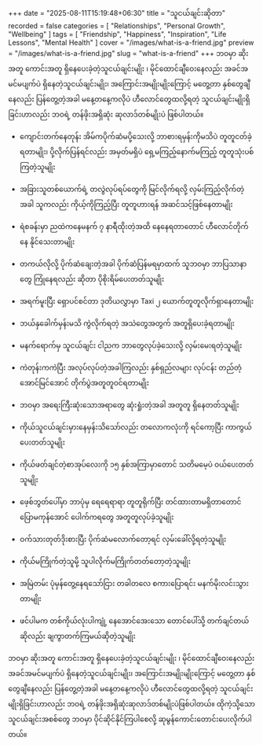 +++
date = "2025-08-11T15:19:48+06:30"
title = "သူငယ်ချင်းဆိုတာ"
recorded = false
categories = [
    "Relationships",
    "Personal Growth",
    "Wellbeing"
]
tags = [
    "Friendship",
    "Happiness",
    "Inspiration",
    "Life Lessons",
    "Mental Health"
]
cover = "/images/what-is-a-friend.jpg"
preview = "/images/what-is-a-friend.jpg"
slug = "what-is-a-friend"
+++
ဘဝမှာ ဆိုးအတူ ကောင်းအတူ ရှိနေပေးခဲ့တဲ့သူငယ်ချင်းမျိုး ၊ မိုင်ထောင်ချီဝေးနေလည်း အခင်အမင်မပျက်ပဲ ရှိနေတဲ့သူငယ်ချင်းမျိုး၊ အကြောင်းအမျိုးမျိုးကြောင့် မတွေ့တာ နှစ်တွေချီနေလည်း ပြန်တွေ့တဲ့အခါ မနေ့တနေ့ကလိုပဲ ဟီလောင်တွေထလို့ရတဲ့ သူငယ်ချင်းမျိုးရှိခြင်းဟာလည်း ဘဝရဲ့ တန်ဖိုးအရှိဆုံး ဆုလာဒ်တစ်မျိုးပဲ ဖြစ်ပါတယ်။

- ကျောင်းတက်နေတုန်း အိမ်ကပိုက်ဆံမပို့သေးလို့ ဘာစားရမှန်းကိုမသိပဲ တူတူငတ်ခဲ့ရတာမျိုး၊ ပို့လိုက်ပြန်ရင်လည်း အမှတ်မရှိပဲ ရှေ့မကြည့်နောက်မကြည့် တူတူသုံးပစ်ကြတဲ့သူမျိုး

- အခြားသူတစ်ယောက်ရဲ့ တလွဲလုပ်ရပ်တွေကို မြင်လိုက်ရလို့ လှမ်းကြည့်လိုက်တဲ့အခါ သူကလည်း ကိုယ့်ကိုကြည့်ပြီး တူတူဟားရန် အဆင်သင့်ဖြစ်နေတာမျိုး

- ရဲစခန်းမှာ ညထဲကနေမနက် ၇ နာရီထိုးတဲ့အထိ နေနေရတာတောင် ဟီလောင်တိုက်နေ နိုင်သေးတာမျိုး

- တကယ်လိုလို့ ပိုက်ဆံချေးတဲ့အခါ ပိုက်ဆံပြန်မရမှာထက် သူဘဝမှာ ဘာပြသာနာတွေ ကြုံနေရလည်း ဆိုတာ ပိုစိုးရိမ်ပေးတတ်သူမျိုး

- အရက်မူးပြီး ရှောပင်စင်တာ ဒုတိယလွှာမှာ Taxi ၂ ယောက်တူတူလိုက်ရှာနေတာမျိုး

- ဘယ်နှခေါက်မှန်းမသိ ကွဲလိုက်ရတဲ့ အသဲတွေအတွက် အတူရှိပေးခဲ့ရတာမျိုး

- မနက်ရောက်မှ သူငယ်ချင်း ငါညက ဘာတွေလုပ်ခဲ့သေးလို့ လှမ်းမေးရတဲ့သူမျိုး

- ကဲတုန်းကကဲပြီး အလုပ်လုပ်တဲ့အခါကြလည်း နှစ်ရှည်လများ လုပ်ငန်း တည်တံ့အောင်မြင်အောင် တိုက်ပွဲအတူတူဝင်ရတာမျိုး

- ဘဝမှာ အရေးကြီးဆုံးသောအရာတွေ ဆုံးရှုံးတဲ့အခါ အတူတူ ရှိနေတတ်သူမျိုး

- ကိုယ်သူငယ်ချင်းမှားနေမှန်းသိသော်လည်း တလောကလုံးကို ရင်ကော့ပြီး ကာကွယ်ပေးတတ်သူမျိုး

- ကိုယ်ဖတ်ချင်တဲ့စာအုပ်လေးကို ၁၅ နှစ်အကြာမှာတောင် သတိမမေ့ပဲ ဝယ်ပေးတတ်သူမျိုး

- ဖေ့စ်ဘွတ်ပေါ်မှာ ဘာပုံမှ ရေရေရာရာ တူတူရိုက်ပြီး တင်ထားတာမရှိတာတောင် ပြောမကုန်အောင် ပေါက်ကရတွေ အတူတူလုပ်ခဲ့သူမျိုး

- ဝက်သားတုတ်ဒိုးစားပြီး ပိုက်ဆံမလောက်တော့ရင် လှမ်းခေါ်လို့ရတဲ့သူမျိုး

- ကိုယ်မကြိုက်တဲ့သူမို့ သူပါလိုက်မကြိုက်တတ်တော့တဲ့သူမျိုး

- အမြဲတမ်း ပုံမှန်တွေ့နေရသော်ငြား တခါတလေ စကားပြောရင်း မနက်မိုးလင်းသွားတာမျိုး

- ဖင်ပါမက တစ်ကိုယ်လုံးပါကျုံ့ နေအောင်အေးသော တောင်ပေါ်သို့ တက်ချင်တယ်ဆိုလည်း ချကွာတက်ကြမယ်ဆိုတဲ့သူမျိုး

ဘဝမှာ ဆိုးအတူ ကောင်းအတူ ရှိနေပေးခဲ့တဲ့သူငယ်ချင်းမျိုး ၊ မိုင်ထောင်ချီဝေးနေလည်း အခင်အမင်မပျက်ပဲ ရှိနေတဲ့သူငယ်ချင်းမျိုး၊ အကြောင်းအမျိုးမျိုးကြောင့် မတွေ့တာ နှစ်တွေချီနေလည်း ပြန်တွေ့တဲ့အခါ မနေ့တနေ့ကလိုပဲ ဟီလောင်တွေထလို့ရတဲ့ သူငယ်ချင်းမျိုးရှိခြင်းဟာလည်း ဘဝရဲ့ တန်ဖိုးအရှိဆုံးဆုလာဒ်တစ်မျိုးပဲဖြစ်ပါတယ်။
ထိုကဲ့သို့သော သူငယ်ချင်းအစစ်တွေ ဘဝမှာ ပိုင်ဆိုင်နိုင်ကြပါစေလို့ ဆုမွန်ကောင်းတောင်းပေးလိုက်ပါတယ်။